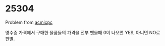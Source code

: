 # 25304

Problem from [acmicpc](https://www.acmicpc.net/problem/25304)

영수증 가격에서 구매한 물품들의 가격을 전부 뺏을때 0이 나오면 YES, 아니면 NO로 판별.

